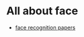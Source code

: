 # All about face

- [face recognition papers](https://github.com/yongtaoge/deep-face-pipeline/tree/master/face%20recognition%20papers)
